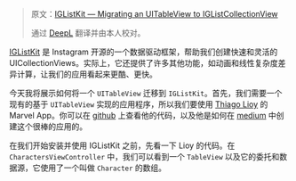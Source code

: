 > 原文：[IGListKit — Migrating an UITableView to IGListCollectionView](https://medium.com/cocoaacademymag/iglistkit-migrating-an-uitableview-to-iglistkitcollectionview-65a30cf9bac9)
>
> 通过 [DeepL](https://www.deepl.com/translator) 翻译并由本人校对。


[IGListKit](https://github.com/Instagram/IGListKit) 是 Instagram 开源的一个数据驱动框架，帮助我们创建快速和灵活的 UICollectionViews。实际上，它还提供了许多其他功能，如动画和线性复杂度差异计算，让我们的应用看起来更酷、更快。

今天我将展示如何将一个 `UITableView` 迁移到 `IGListKit`。首先，我们需要一个现有的基于 `UITableView` 实现的应用程序，所以我们要使用 [Thiago Lioy](https://medium.com/@tpLioy) 的 Marvel App。你可以在 [github](https://github.com/thiagolioy/marvelapp) 上查看他的代码，以及他是如何在 [medium](https://medium.com/cocoaacademymag/creating-a-ios-app-from-scratch-tools-pods-tricks-of-the-trade-and-more-part-1-a0a3f18fbd13#.fc7jia6q3) 中创建这个很棒的应用的。

在我们开始安装并使用 IGListKit 之前，先看一下 Lioy 的代码。在 `CharactersViewController` 中，我们可以看到一个 `TableView` 以及它的委托和数据源，它使用了一个叫做 `Character` 的数组。

